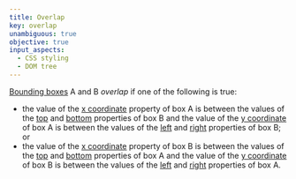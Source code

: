 ```yaml
---
title: Overlap
key: overlap
unambiguous: true
objective: true
input_aspects:
  - CSS styling
  - DOM tree
---
```


[Bounding boxes][] A and B _overlap_ if one of the following is true:

- the value of the [x coordinate][] property of box A is between the values of the [top][] and [bottom][] properties of box B and the value of the [y coordinate][] of box A is between the values of the [left][] and [right][] properties of box B; or
- the value of the [x coordinate][] property of box B is between the values of the [top][] and [bottom][] properties of box A and the value of the [y coordinate][] of box B is between the values of the [left][] and [right][] properties of box A.

[bounding boxes]: https://drafts.csswg.org/cssom-view/#dom-element-getboundingclientrect 'Definition of getBoundingClientRect'
[bottom]: https://drafts.fxtf.org/geometry-1/#dom-domrectreadonly-bottom
[left]: https://drafts.fxtf.org/geometry-1/#dom-domrectreadonly-left
[right]: https://drafts.fxtf.org/geometry-1/#dom-domrectreadonly-right
[top]: https://drafts.fxtf.org/geometry-1/#dom-domrectreadonly-top
[x coordinate]: https://drafts.fxtf.org/geometry-1/#dom-domrectreadonly-x
[y coordinate]: https://drafts.fxtf.org/geometry-1/#dom-domrectreadonly-y